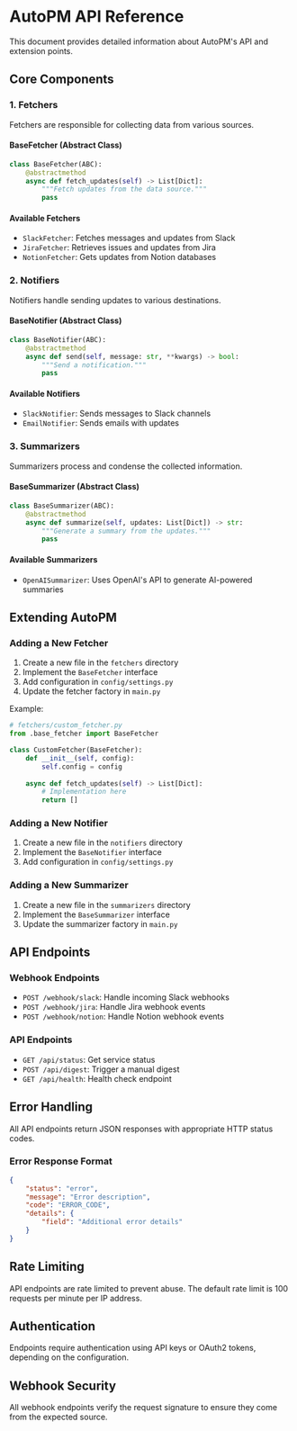 # AutoPM API Reference

This document provides detailed information about AutoPM's API and extension points.

## Core Components

### 1. Fetchers

Fetchers are responsible for collecting data from various sources.

#### BaseFetcher (Abstract Class)

```python
class BaseFetcher(ABC):
    @abstractmethod
    async def fetch_updates(self) -> List[Dict]:
        """Fetch updates from the data source."""
        pass
```

#### Available Fetchers

- `SlackFetcher`: Fetches messages and updates from Slack
- `JiraFetcher`: Retrieves issues and updates from Jira
- `NotionFetcher`: Gets updates from Notion databases

### 2. Notifiers

Notifiers handle sending updates to various destinations.

#### BaseNotifier (Abstract Class)

```python
class BaseNotifier(ABC):
    @abstractmethod
    async def send(self, message: str, **kwargs) -> bool:
        """Send a notification."""
        pass
```

#### Available Notifiers

- `SlackNotifier`: Sends messages to Slack channels
- `EmailNotifier`: Sends emails with updates

### 3. Summarizers

Summarizers process and condense the collected information.

#### BaseSummarizer (Abstract Class)

```python
class BaseSummarizer(ABC):
    @abstractmethod
    async def summarize(self, updates: List[Dict]) -> str:
        """Generate a summary from the updates."""
        pass
```

#### Available Summarizers

- `OpenAISummarizer`: Uses OpenAI's API to generate AI-powered summaries

## Extending AutoPM

### Adding a New Fetcher

1. Create a new file in the `fetchers` directory
2. Implement the `BaseFetcher` interface
3. Add configuration in `config/settings.py`
4. Update the fetcher factory in `main.py`

Example:

```python
# fetchers/custom_fetcher.py
from .base_fetcher import BaseFetcher

class CustomFetcher(BaseFetcher):
    def __init__(self, config):
        self.config = config
    
    async def fetch_updates(self) -> List[Dict]:
        # Implementation here
        return []
```

### Adding a New Notifier

1. Create a new file in the `notifiers` directory
2. Implement the `BaseNotifier` interface
3. Add configuration in `config/settings.py`

### Adding a New Summarizer

1. Create a new file in the `summarizers` directory
2. Implement the `BaseSummarizer` interface
3. Update the summarizer factory in `main.py`

## API Endpoints

### Webhook Endpoints

- `POST /webhook/slack`: Handle incoming Slack webhooks
- `POST /webhook/jira`: Handle Jira webhook events
- `POST /webhook/notion`: Handle Notion webhook events

### API Endpoints

- `GET /api/status`: Get service status
- `POST /api/digest`: Trigger a manual digest
- `GET /api/health`: Health check endpoint

## Error Handling

All API endpoints return JSON responses with appropriate HTTP status codes.

### Error Response Format

```json
{
    "status": "error",
    "message": "Error description",
    "code": "ERROR_CODE",
    "details": {
        "field": "Additional error details"
    }
}
```

## Rate Limiting

API endpoints are rate limited to prevent abuse. The default rate limit is 100 requests per minute per IP address.

## Authentication

Endpoints require authentication using API keys or OAuth2 tokens, depending on the configuration.

## Webhook Security

All webhook endpoints verify the request signature to ensure they come from the expected source.
